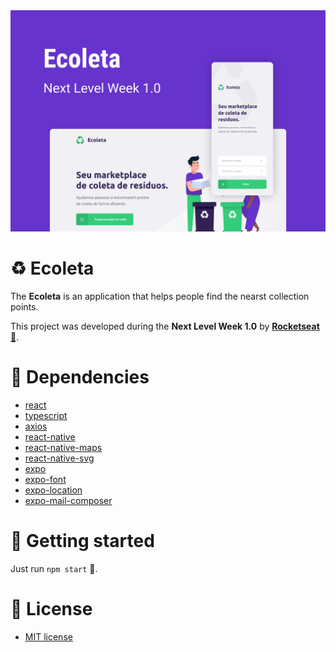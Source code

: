 <img src=".github/ecoleta-NLW_01.jpg" alt="Ecoleta" />

# :recycle: Ecoleta
The **Ecoleta** is an application that helps people find the nearst collection points.

This project was developed during the **Next Level Week 1.0** by **[Rocketseat :rocket:](https://github.com/Rocketseat)**.

# :hammer: Dependencies
- [react](https://reactjs.org/)
- [typescript](https://www.npmjs.com/package/typescript)
- [axios](https://www.npmjs.com/package/axios)
- [react-native](https://reactnative.dev/)
- [react-native-maps](https://www.npmjs.com/package/react-native-maps)
- [react-native-svg](https://www.npmjs.com/package/react-native-svg)
- [expo](https://expo.io/)
- [expo-font](https://www.npmjs.com/package/expo-font)
- [expo-location](https://www.npmjs.com/package/expo-location)
- [expo-mail-composer](https://www.npmjs.com/package/expo-mail-composer)

# :checkered_flag: Getting started
Just run `npm start` :slightly_smiling_face:.

# :memo: License
- [MIT license](https://opensource.org/licenses/MIT)
